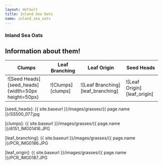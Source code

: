 ```yaml
---
layout: default
title: Inland Sea Oats
name: inland_sea_oats
---
```

### Inland Sea Oats

## Information about them!

Clumps | Leaf Branching | Leaf Origin |Seed Heads
--- | --- | --- | ---
![Seed Heads][seed_heads]{width=50px height=50px} | ![Clumps][clumps] | ![Leaf Branching][leaf_branching] | ![Leaf Origin][leaf_origin]


[seed_heads]: {{ site.baseurl }}/images/grasses/{{ page.name }}/SS500_077.jpg

[clumps]: {{ site.baseurl }}/images/grasses/{{ page.name }}/6151_IMG01416.JPG

[leaf_branching]: {{ site.baseurl }}/images/grasses/{{ page.name }}/PCR_IMG0186.JPG

[leaf_origin]: {{ site.baseurl }}/images/grasses/{{ page.name }}/PCR_IMG0187.JPG
